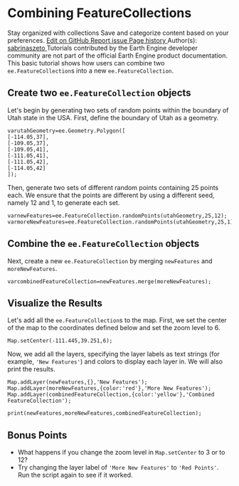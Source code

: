  
#  Combining FeatureCollections
Stay organized with collections  Save and categorize content based on your preferences. 
[ Edit on GitHub ](https://github.com/google/earthengine-community/edit/master/tutorials/combining-feature-collections/index.md "Contribute to this article on GitHub.")
[ Report issue ](https://github.com/google/earthengine-community/issues/new?title=Issue%20with%20tutorials/combining-feature-collections/index.md&body=Issue%20Description "Report an issue with this article on GitHub.")
[ Page history ](https://github.com/google/earthengine-community/commits/master/tutorials/combining-feature-collections/index.md "View changes to this article over time.")
Author(s): [ sabrinaszeto ](https://github.com/sabrinaszeto "View the profile for sabrinaszeto on GitHub")
Tutorials contributed by the Earth Engine developer community are not part of the official Earth Engine product documentation. 
This basic tutorial shows how users can combine two `ee.FeatureCollection`s into a new `ee.FeatureCollection`.
## Create two `ee.FeatureCollection` objects
Let's begin by generating two sets of random points within the boundary of Utah state in the USA. First, define the boundary of Utah as a geometry.
```
varutahGeometry=ee.Geometry.Polygon([
[-114.05,37],
[-109.05,37],
[-109.05,41],
[-111.05,41],
[-111.05,42],
[-114.05,42]
]);

```

Then, generate two sets of different random points containing 25 points each. We ensure that the points are different by using a different seed, namely 12 and 1, to generate each set.
```
varnewFeatures=ee.FeatureCollection.randomPoints(utahGeometry,25,12);
varmoreNewFeatures=ee.FeatureCollection.randomPoints(utahGeometry,25,1);

```

## Combine the `ee.FeatureCollection` objects
Next, create a new `ee.FeatureCollection` by merging `newFeatures` and `moreNewFeatures`.
```
varcombinedFeatureCollection=newFeatures.merge(moreNewFeatures);

```

## Visualize the Results
Let's add all the `ee.FeatureCollection`s to the map. First, we set the center of the map to the coordinates defined below and set the zoom level to 6.
```
Map.setCenter(-111.445,39.251,6);

```

Now, we add all the layers, specifying the layer labels as text strings (for example, `'New Features'`) and colors to display each layer in. We will also print the results.
```
Map.addLayer(newFeatures,{},'New Features');
Map.addLayer(moreNewFeatures,{color:'red'},'More New Features');
Map.addLayer(combinedFeatureCollection,{color:'yellow'},'Combined FeatureCollection');

print(newFeatures,moreNewFeatures,combinedFeatureCollection);

```

## Bonus Points
  * What happens if you change the zoom level in `Map.setCenter` to 3 or to 12?
  * Try changing the layer label of `'More New Features'` to `'Red Points'`. Run the script again to see if it worked.


